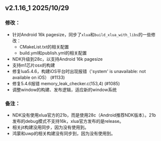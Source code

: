 ## v2.1.16_1    2025/10/29

### 修改：
- 针对Android 16k pagesize，同步了`xlua`和`build_xlua_with_libs`的一些修改：
  - CMakeList.txt的相关配置
  - build.yml和publish.yml的相关配置
- NDK升级到28c，以支持Android 16k pagesize
- 支持m1芯片osx的构建
- 修复lua5.4.6，构建iOS平台时出现报错（'system' is unavailable: not available on iOS） (#1133)
- 修复5.4.6报错 memory_leak_checker.c(153,4)  (#1085)
- 调整window的构建、发布逻辑，适应新的window系统

### 备注：
- NDK没有使用xlua官方的21b，而是使用28c（Android推荐NDK版本）。21b发布的debug模式不支持16k，xlua官方发布的是release。
- 相关jit构建没用同步，因为没有使用到。
- 鸿蒙和uwp的相关构建没有同步到，因为没有使用到。